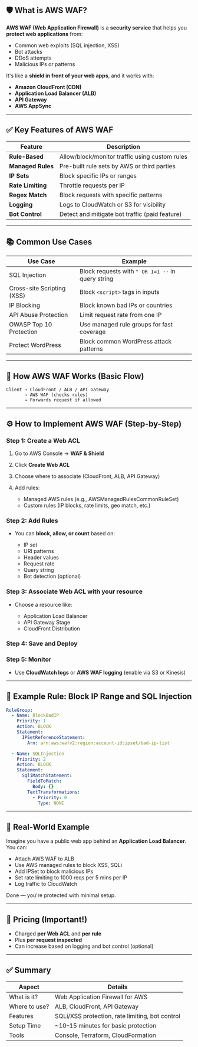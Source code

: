 

## 🛡️ What is AWS WAF?

**AWS WAF (Web Application Firewall)** is a **security service** that helps you **protect web applications** from:

* Common web exploits (SQL injection, XSS)
* Bot attacks
* DDoS attempts
* Malicious IPs or patterns

It's like a **shield in front of your web apps**, and it works with:

* **Amazon CloudFront (CDN)**
* **Application Load Balancer (ALB)**
* **API Gateway**
* **AWS AppSync**

---

## ✅ Key Features of AWS WAF

| Feature           | Description                                    |
| ----------------- | ---------------------------------------------- |
| **Rule-Based**    | Allow/block/monitor traffic using custom rules |
| **Managed Rules** | Pre-built rule sets by AWS or third parties    |
| **IP Sets**       | Block specific IPs or ranges                   |
| **Rate Limiting** | Throttle requests per IP                       |
| **Regex Match**   | Block requests with specific patterns          |
| **Logging**       | Logs to CloudWatch or S3 for visibility        |
| **Bot Control**   | Detect and mitigate bot traffic (paid feature) |

---

## 📚 Common Use Cases

| Use Case                   | Example                                           |
| -------------------------- | ------------------------------------------------- |
| SQL Injection              | Block requests with `" OR 1=1 --` in query string |
| Cross-site Scripting (XSS) | Block `<script>` tags in inputs                   |
| IP Blocking                | Block known bad IPs or countries                  |
| API Abuse Protection       | Limit request rate from one IP                    |
| OWASP Top 10 Protection    | Use managed rule groups for fast coverage         |
| Protect WordPress          | Block common WordPress attack patterns            |

---

## 🧩 How AWS WAF Works (Basic Flow)

```
Client → CloudFront / ALB / API Gateway
       → AWS WAF (checks rules)
       → Forwards request if allowed
```

---

## ⚙️ How to Implement AWS WAF (Step-by-Step)

### Step 1: Create a Web ACL

1. Go to AWS Console → **WAF & Shield**
2. Click **Create Web ACL**
3. Choose where to associate (CloudFront, ALB, API Gateway)
4. Add rules:

   * Managed AWS rules (e.g., AWSManagedRulesCommonRuleSet)
   * Custom rules (IP blocks, rate limits, geo match, etc.)

### Step 2: Add Rules

* You can **block, allow, or count** based on:

  * IP set
  * URI patterns
  * Header values
  * Request rate
  * Query string
  * Bot detection (optional)

### Step 3: Associate Web ACL with your resource

* Choose a resource like:

  * Application Load Balancer
  * API Gateway Stage
  * CloudFront Distribution

### Step 4: Save and Deploy

### Step 5: Monitor

* Use **CloudWatch logs** or **AWS WAF logging** (enable via S3 or Kinesis)

---

## 🔐 Example Rule: Block IP Range and SQL Injection

```yaml
RuleGroup:
  - Name: BlockBadIP
    Priority: 1
    Action: BLOCK
    Statement:
      IPSetReferenceStatement:
        Arn: arn:aws:wafv2:region:account-id:ipset/bad-ip-list

  - Name: SQLInjection
    Priority: 2
    Action: BLOCK
    Statement:
      SqliMatchStatement:
        FieldToMatch:
          Body: {}
        TextTransformations:
          - Priority: 0
            Type: NONE
```

---

## 🧠 Real-World Example

Imagine you have a public web app behind an **Application Load Balancer**. You can:

* Attach AWS WAF to ALB
* Use AWS managed rules to block XSS, SQLi
* Add IPSet to block malicious IPs
* Set rate limiting to 1000 reqs per 5 mins per IP
* Log traffic to CloudWatch

Done — you're protected with minimal setup.

---

## 📝 Pricing (Important!)

* Charged **per Web ACL** and **per rule**
* Plus **per request inspected**
* Can increase based on logging and bot control (optional)

---

## ✅ Summary

| Aspect        | Details                                         |
| ------------- | ----------------------------------------------- |
| What is it?   | Web Application Firewall for AWS                |
| Where to use? | ALB, CloudFront, API Gateway                    |
| Features      | SQLi/XSS protection, rate limiting, bot control |
| Setup Time    | \~10–15 minutes for basic protection            |
| Tools         | Console, Terraform, CloudFormation              |

